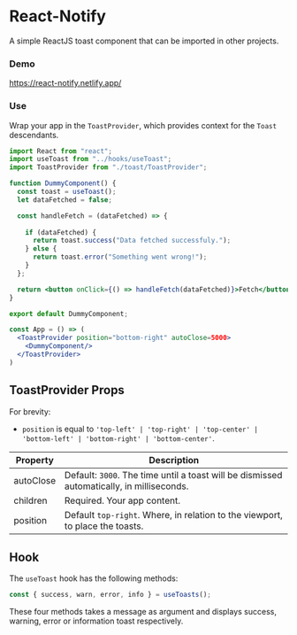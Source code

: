 

# React-Notify

A simple ReactJS toast component that can be imported in other projects.


### Demo

https://react-notify.netlify.app/


### Use

Wrap your app in the `ToastProvider`, which provides context for the `Toast` descendants.

```jsx
import React from "react";
import useToast from "../hooks/useToast";
import ToastProvider from "./toast/ToastProvider";

function DummyComponent() {
  const toast = useToast();
  let dataFetched = false;

  const handleFetch = (dataFetched) => {
  
    if (dataFetched) {
      return toast.success("Data fetched successfuly.");
    } else {
      return toast.error("Something went wrong!");
    }
  };

  return <button onClick={() => handleFetch(dataFetched)}>Fetch</button>;
}

export default DummyComponent;

const App = () => (
  <ToastProvider position="bottom-right" autoClose=5000>
    <DummyComponent/>
  </ToastProvider>
)
```

## ToastProvider Props

For brevity:

- `position` is equal to `'top-left' | 'top-right' | 'top-center' | 'bottom-left' | 'bottom-right' | 'bottom-center'`.


| Property                               | Description                                                                              |
| -------------------------------------- | ---------------------------------------------------------------------------------------- |
| autoClose                              | Default: `3000`. The time until a toast will be dismissed automatically, in milliseconds.|
| children                               | Required. Your app content.                                                              |
| position                               | Default `top-right`. Where, in relation to the viewport, to place the toasts.            |
                             

## Hook

The `useToast` hook has the following methods:

```jsx
const { success, warn, error, info } = useToasts();
```
These four methods takes a message as argument and displays success, warning, error or information toast respectively.

